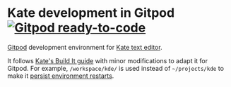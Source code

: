 # Kate development in Gitpod [![Gitpod ready-to-code](https://img.shields.io/badge/Gitpod-ready--to--code-blue?logo=gitpod)](https://gitpod.io/#https://github.com/i-ky/kate-development-in-gitpod)

[Gitpod](https://www.gitpod.io)
development environment for
[Kate text editor](https://kate-editor.org).

It follows
[Kate's Build It guide](https://kate-editor.org/build-it/)
with minor modifications to adapt it for Gitpod.
For example, `/workspace/kde/` is used instead of `~/projects/kde` to make it
[persist environment restarts](https://www.gitpod.io/docs/configure/workspaces/workspace-lifecycle/#workspace-stopped).
